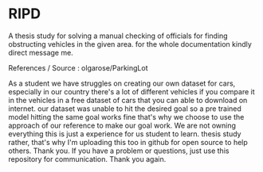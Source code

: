 # RIPD
A thesis study for solving a manual checking of officials for finding obstructing vehicles in the given area. for the whole documentation kindly direct message me.

References / Source : olgarose/ParkingLot

As a student we have struggles on creating our own dataset for cars, especially in our country there's a lot of different vehicles if you compare it in the vehicles 
in a free dataset of cars that you can able to download on internet.  our dataset was unable to hit the desired goal so a pre trained model hitting the same goal works fine that's why we choose to use the approach of our reference to make our goal work. We are not owning everything this is just a experience for us student to learn. thesis study rather, that's why I'm uploading this too in github for open source to help others. Thank you. If you have a problem or questions, just use this repository for communication. Thank you again.


